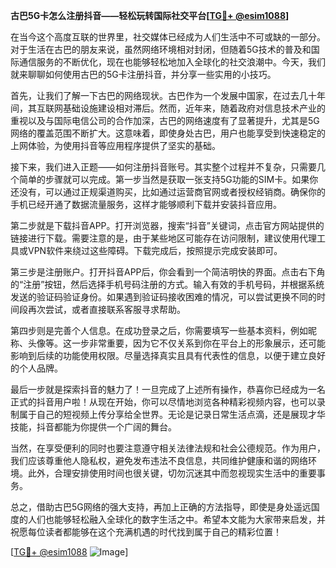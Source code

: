 **古巴5G卡怎么注册抖音——轻松玩转国际社交平台[[TG💪+ @esim1088](https://t.me/s/esim1088)]**

在当今这个高度互联的世界里，社交媒体已经成为人们生活中不可或缺的一部分。对于生活在古巴的朋友来说，虽然网络环境相对封闭，但随着5G技术的普及和国际通信服务的不断优化，现在也能够轻松地加入全球化的社交浪潮中。今天，我们就来聊聊如何使用古巴的5G卡注册抖音，并分享一些实用的小技巧。

首先，让我们了解一下古巴的网络现状。古巴作为一个发展中国家，在过去几十年间，其互联网基础设施建设相对滞后。然而，近年来，随着政府对信息技术产业的重视以及与国际电信公司的合作加深，古巴的网络速度有了显著提升，尤其是5G网络的覆盖范围不断扩大。这意味着，即使身处古巴，用户也能享受到快速稳定的上网体验，为使用抖音等应用程序提供了坚实的基础。

接下来，我们进入正题——如何注册抖音账号。其实整个过程并不复杂，只需要几个简单的步骤就可以完成。第一步当然是获取一张支持5G功能的SIM卡。如果你还没有，可以通过正规渠道购买，比如通过运营商官网或者授权经销商。确保你的手机已经开通了数据流量服务，这样才能够顺利下载并安装抖音应用。

第二步就是下载抖音APP。打开浏览器，搜索“抖音”关键词，点击官方网站提供的链接进行下载。需要注意的是，由于某些地区可能存在访问限制，建议使用代理工具或VPN软件来绕过这些障碍。下载完成后，按照提示完成安装即可。

第三步是注册账户。打开抖音APP后，你会看到一个简洁明快的界面。点击右下角的“注册”按钮，然后选择手机号码注册的方式。输入有效的手机号码，并根据系统发送的验证码验证身份。如果遇到验证码接收困难的情况，可以尝试更换不同的时间段再次尝试，或者直接联系客服寻求帮助。

第四步则是完善个人信息。在成功登录之后，你需要填写一些基本资料，例如昵称、头像等。这一步非常重要，因为它不仅关系到你在平台上的形象展示，还可能影响到后续的功能使用权限。尽量选择真实且具有代表性的信息，以便于建立良好的个人品牌。

最后一步就是探索抖音的魅力了！一旦完成了上述所有操作，恭喜你已经成为一名正式的抖音用户啦！从现在开始，你可以尽情地浏览各种精彩视频内容，也可以录制属于自己的短视频上传分享给全世界。无论是记录日常生活点滴，还是展现才华技能，抖音都能为你提供一个广阔的舞台。

当然，在享受便利的同时也要注意遵守相关法律法规和社会公德规范。作为用户，我们应该尊重他人隐私权，避免发布违法不良信息，共同维护健康和谐的网络环境。此外，合理安排使用时间也很关键，切勿沉迷其中而忽视现实生活中的重要事务。

总之，借助古巴5G网络的强大支持，再加上正确的方法指导，即使是身处遥远国度的人们也能够轻松融入全球化的数字生活之中。希望本文能为大家带来启发，并祝愿每位读者都能够在这个充满机遇的时代找到属于自己的精彩位置！

[[TG💪+ @esim1088](https://t.me/s/esim1088) ![Image](https://i.postimg.cc/4NQfJmqS/Snipaste-2025-05-13-00-14-12.png)]